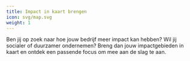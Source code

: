 ```yaml
---
title: Impact in kaart brengen
icon: svg/map.svg
weight: 1
---
```

Ben jij op zoek naar hoe jouw bedrijf meer impact kan hebben? Wil jij socialer of duurzamer ondernemen? Breng dan jouw impactgebieden in kaart en ontdek een passende focus om mee aan de slag te aan. 